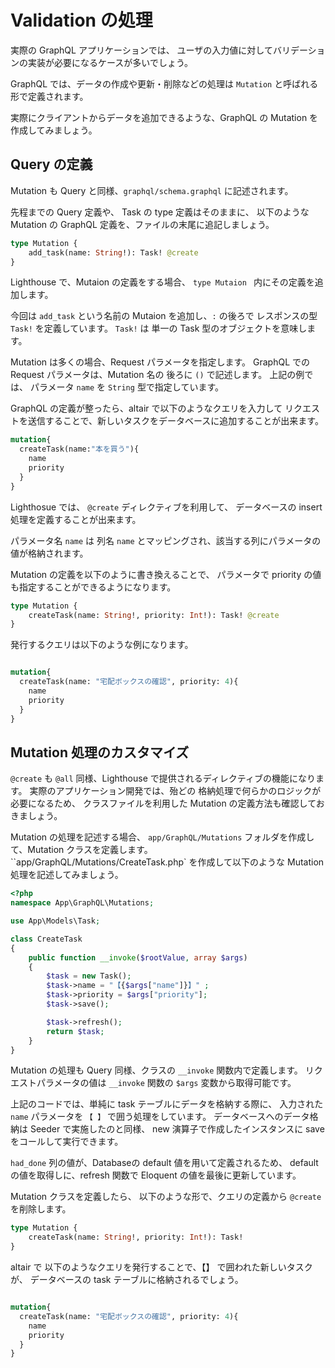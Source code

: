 # Validation の処理

実際の GraphQL アプリケーションでは、
ユーザの入力値に対してバリデーションの実装が必要になるケースが多いでしょう。



GraphQL では、データの作成や更新・削除などの処理は `Mutation` と呼ばれる形で定義されます。

実際にクライアントからデータを追加できるような、GraphQL の Mutation を作成してみましょう。

## Query の定義

Mutation も Query と同様、`graphql/schema.graphql` に記述されます。

先程までの Query 定義や、 Task の type 定義はそのままに、
以下のような Mutation の GraphQL 定義を、ファイルの末尾に追記しましょう。

```graphql
type Mutation {
    add_task(name: String!): Task! @create
}
```

Lighthouse で、Mutaion の定義をする場合、 `type Mutaion ` 内にその定義を追加します。

今回は `add_task` という名前の Mutaion を追加し、`:` の後ろで レスポンスの型 `Task!` を定義しています。
`Task!` は 単一の Task 型のオブジェクトを意味します。

Mutation は多くの場合、Request パラメータを指定します。
GraphQL での Request パラメータは、Mutation 名の 後ろに `()` で記述します。
上記の例では、 パラメータ `name` を `String` 型で指定しています。

GraphQL の定義が整ったら、altair で以下のようなクエリを入力して
リクエストを送信することで、新しいタスクをデータベースに追加することが出来ます。

```graphql
mutation{
  createTask(name:"本を買う"){
    name
    priority
  }
}
```

Lighthosue では、 `@create` ディレクティブを利用して、
データベースの insert 処理を定義することが出来ます。

パラメータ名 `name` は 列名 `name` とマッピングされ、該当する列にパラメータの値が格納されます。

Mutation の定義を以下のように書き換えることで、
パラメータで priority の値も指定することができるようになります。

```graphql
type Mutation {
    createTask(name: String!, priority: Int!): Task! @create
}
```

発行するクエリは以下のような例になります。

```graphql

mutation{
  createTask(name: "宅配ボックスの確認", priority: 4){
    name
    priority
  }
}
```

## Mutation 処理のカスタマイズ

`@create` も `@all` 同様、Lighthouse で提供されるディレクティブの機能になります。
実際のアプリケーション開発では、殆どの 格納処理で何らかのロジックが必要になるため、
クラスファイルを利用した Mutation の定義方法も確認しておきましょう。

Mutation の処理を記述する場合、
`app/GraphQL/Mutations` フォルダを作成して、Mutation クラスを定義します。
``app/GraphQL/Mutations/CreateTask.php` を作成して以下のような Mutation 処理を記述してみましょう。

```php
<?php
namespace App\GraphQL\Mutations;

use App\Models\Task;

class CreateTask
{
    public function __invoke($rootValue, array $args)
    {
        $task = new Task();
        $task->name = "【{$args["name"]}】" ;
        $task->priority = $args["priority"];
        $task->save();

        $task->refresh();
        return $task;
    }
}
```

Mutation の処理も Query 同様、クラスの `__invoke` 関数内で定義します。
リクエストパラメータの値は `__invoke` 関数の `$args` 変数から取得可能です。

上記のコードでは、単純に task テーブルにデータを格納する際に、
入力された `name` パラメータを `【 】` で囲う処理をしています。
データベースへのデータ格納は Seeder で実施したのと同様、
new 演算子で作成したインスタンスに save をコールして実行できます。

`had_done` 列の値が、Databaseの default 値を用いて定義されるため、
default の値を取得しに、refresh 関数で Eloquent の値を最後に更新しています。

Mutation クラスを定義したら、
以下のような形で、クエリの定義から `@create`を削除します。

```graphql
type Mutation {
    createTask(name: String!, priority: Int!): Task!
}
```

altair で 以下のようなクエリを発行することで、【】 で囲われた新しいタスクが、
データベースの task テーブルに格納されるでしょう。

```graphql

mutation{
  createTask(name: "宅配ボックスの確認", priority: 4){
    name
    priority
  }
}
```

